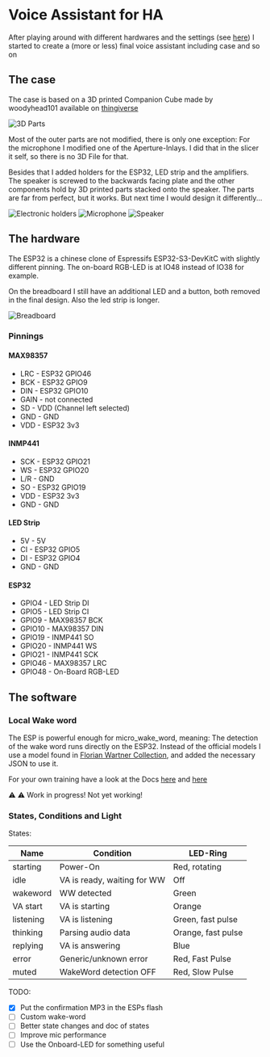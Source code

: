 # Voice Assistant for HA

After playing around with different hardwares and the settings (see [here](https://github.com/FlorianBr/ESPHome.Assist)) I started to create a (more or less) final voice assistant including case and so on

## The case

The case is based on a 3D printed Companion Cube made by woodyhead101 available on [thingiverse](https://www.thingiverse.com/thing:6468441)

![3D Parts](3dprinting.jpg)

Most of the outer parts are not modified, there is only one exception: For the microphone I modified one of the Aperture-Inlays. I did that in the slicer it self, so there is no 3D File for that.

Besides that I added holders for the ESP32, LED strip and the amplifiers. The speaker is screwed to the backwards facing plate and the other components hold by 3D printed parts stacked onto the speaker. The parts are far from perfect, but it works. But next time I would design it differently...

![Electronic holders](holders.jpg)
![Microphone](mic.jpg)
![Speaker](speaker.jpg)

## The hardware

The ESP32 is a chinese clone of Espressifs ESP32-S3-DevKitC with slightly different pinning. The on-board RGB-LED is at IO48 instead of IO38 for example.

On the breadboard I still have an additional LED and a button, both removed in the final design. Also the led strip is longer.

![Breadboard](breadboard.jpg)

### Pinnings

#### MAX98357

- LRC  - ESP32 GPIO46
- BCK  - ESP32 GPIO9
- DIN  - ESP32 GPIO10
- GAIN - not connected
- SD   - VDD (Channel left selected)
- GND  - GND
- VDD  - ESP32 3v3

#### INMP441

- SCK - ESP32 GPIO21
- WS  - ESP32 GPIO20
- L/R - GND
- SO  - ESP32 GPIO19
- VDD - ESP32 3v3
- GND - GND

#### LED Strip

- 5V  - 5V
- CI  - ESP32 GPIO5
- DI  - ESP32 GPIO4
- GND - GND

#### ESP32

- GPIO4  - LED Strip DI
- GPIO5  - LED Strip CI
- GPIO9  - MAX98357 BCK
- GPIO10 - MAX98357 DIN
- GPIO19 - INMP441 SO
- GPIO20 - INMP441 WS
- GPIO21 - INMP441 SCK
- GPIO46 - MAX98357 LRC
- GPIO48 - On-Board RGB-LED

## The software

### Local Wake word

The ESP is powerful enough for micro_wake_word, meaning: The detection of the wake word runs directly on the ESP32. Instead of the official models I use a model found in [Florian Wartner Collection](https://github.com/fwartner/home-assistant-wakewords-collection), and added the necessary JSON to use it.

For your own training have a look at the Docs [here](https://github.com/kahrendt/microWakeWord) and [here](https://github.com/dscripka/openWakeWord)

⚠️ :warning: Work in progress! Not yet working!

### States, Conditions and Light

States:

| Name      | Condition                   | LED-Ring           |
|-----------|-----------------------------|--------------------|
| starting  | Power-On                    | Red, rotating      |
| idle      | VA is ready, waiting for WW | Off                |
| wakeword  | WW detected                 | Green              |
| VA start  | VA is starting              | Orange             |
| listening | VA is listening             | Green, fast pulse  |
| thinking  | Parsing audio data          | Orange, fast pulse |
| replying  | VA is answering             | Blue               |
| error     | Generic/unknown error       | Red, Fast Pulse    |
| muted     | WakeWord detection OFF      | Red, Slow Pulse    |

TODO:

- [X] Put the confirmation MP3 in the ESPs flash
- [ ] Custom wake-word
- [ ] Better state changes and doc of states
- [ ] Improve mic performance
- [ ] Use the Onboard-LED for something useful

